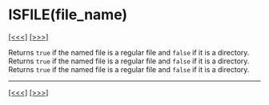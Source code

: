 # ISFILE(file\_name)

[\[\<\<\<\]](ug_25.104.md) [\[\>\>\>\]](ug_25.106.md)

Returns `true` if the named file is a regular file and `false` if it is
a directory. Returns `true` if the named file is a regular file and
`false` if it is a directory. Returns `true` if the named file is a
regular file and `false` if it is a directory.

-----

[\[\<\<\<\]](ug_25.104.md) [\[\>\>\>\]](ug_25.106.md)
